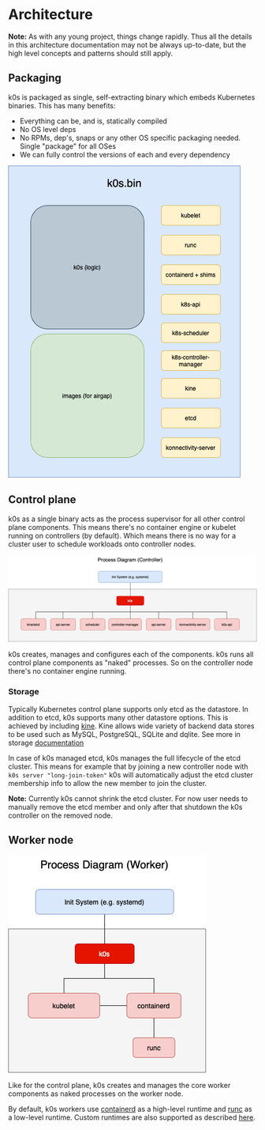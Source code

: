 # Architecture

**Note:** As with any young project, things change rapidly. Thus all the details in this architecture documentation may not be always up-to-date, but the high level concepts and patterns should still apply.

## Packaging

k0s is packaged as single, self-extracting binary which embeds Kubernetes binaries. This has many benefits:
- Everything can be, and is, statically compiled
- No OS level deps
- No RPMs, dep's, snaps or any other OS specific packaging needed. Single "package" for all OSes
- We can fully control the versions of each and every dependency

![k0s packaging as a single binary](img/k0s_packaging.png)

## Control plane

k0s as a single binary acts as the process supervisor for all other control plane components. This means there's no container engine or kubelet running on controllers (by default). Which means there is no way for a cluster user to schedule workloads onto controller nodes.

![k0s Controller processes](img/k0s_controller_processes.png)

k0s creates, manages and configures each of the components. k0s runs all control plane components as "naked" processes. So on the controller node there's no container engine running.

### Storage

Typically Kubernetes control plane supports only etcd as the datastore. In addition to etcd, k0s supports many other datastore options. This is achieved by including [kine](https://github.com/rancher/kine/). Kine allows wide variety of backend data stores to be used such as MySQL, PostgreSQL, SQLite and dqlite. See more in storage [documentation](configuration.md#specstorage)

In case of k0s managed etcd, k0s manages the full lifecycle of the etcd cluster. This means for example that by joining a new controller node with `k0s server "long-join-token"` k0s will automatically adjust the etcd cluster membership info to allow the new member to join the cluster.

**Note:** Currently k0s cannot shrink the etcd cluster. For now user needs to manually remove the etcd member and only after that shutdown the k0s controller on the removed node.

## Worker node

![k0s worker processes](img/k0s_worker_processes.png)

Like for the control plane, k0s creates and manages the core worker components as naked processes on the worker node. 

By default, k0s workers use [containerd](https://containerd.io) as a high-level runtime and [runc](https://github.com/opencontainers/runc) as a low-level runtime. Custom runtimes are also supported as described [here](custom-cri-runtime.md).

